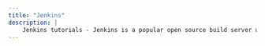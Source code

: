 ```yaml
---
title: "Jenkins"
description: |
    Jenkins tutorials - Jenkins is a popular open source build server used for implementing continuous integration and continuous delivery. 
---
```

